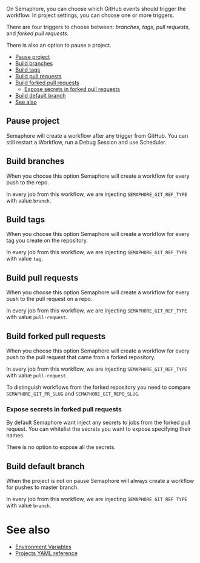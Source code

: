 On Semaphore, you can choose which GitHub events should trigger the workflow. In project settings, you can choose one or more triggers.

There are four triggers to choose between: *branches*, *tags*, *pull requests*, and *forked pull requests*.

There is also an option to pause a project.

- [Pause project](#pause-project)
- [Build branches](#build-branches)
- [Build tags](#build-tags)
- [Build pull requests](#build-pull-requests)
- [Build forked pull requests](#build-forked-pull-requests)
  - [Expose secrets in forked pull requests](#expose-secrets-in-forked-pull-requests)
- [Build default branch](#build-default-branch)
- [See also](#see-also)

## Pause project

Semaphore will create a workflow after any trigger from GitHub. You can still restart a Workflow, run a Debug Session and use Scheduler.

## Build branches

When you choose this option Semaphore will create a workflow for every push to the repo.

In every job from this workflow, we are injecting `SEMAPHORE_GIT_REF_TYPE` with value `branch`.

## Build tags

When you choose this option Semaphore will create a workflow for every tag you create on the repository.

In every job from this workflow, we are injecting `SEMAPHORE_GIT_REF_TYPE` with value `tag`.

## Build pull requests

When you choose this option Semaphore will create a workflow for every push to the pull request on a repo.

In every job from this workflow, we are injecting `SEMAPHORE_GIT_REF_TYPE` with value `pull-request`.

## Build forked pull requests

When you choose this option Semaphore will create a workflow for every push to the pull request that came from a forked repository.

In every job from this workflow, we are injecting `SEMAPHORE_GIT_REF_TYPE` with value `pull-request`.

To distinguish workflows from the forked repository you need to compare `SEMAPHORE_GIT_PR_SLUG` and `SEMAPHORE_GIT_REPO_SLUG`.

### Expose secrets in forked pull requests

By default Semaphore want inject any secrets to jobs from the forked pull request. You can whitelist the secrets you want to expose specifying their names.

There is no option to expose all the secrets.

## Build default branch

When the project is not on pause Semaphore will always create a workflow for pushes to master branch.

In every job from this workflow, we are injecting `SEMAPHORE_GIT_REF_TYPE` with value `branch`.

# See also

- [Environment Variables](https://docs.semaphoreci.com/article/12-environment-variables)
- [Projects YAML reference](https://docs.semaphoreci.com/article/52-projects-yaml-reference)
